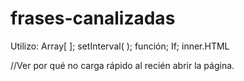 # frases-canalizadas
Utilizo:    Array[ ];  setInterval( );  función;  If;  inner.HTML



//Ver por qué no carga rápido al recién abrir la página.
